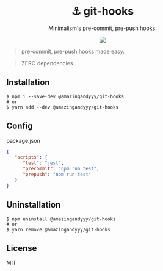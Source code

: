 <h1 align="center">
⚓ git-hooks
</h1>
<p align="center">
Minimalism's pre-commit, pre-push hooks.
</p>

<p align="center">
   <a href="https://github.com/amazingandyyy/git-hooks/blob/master/LICENSE">
      <img src="https://img.shields.io/badge/License-MIT-green.svg" />
   </a>
</p>

> pre-commit, pre-push hooks made easy.

> ZERO dependencies

## Installation

```shell
$ npm i --save-dev @amazingandyyy/git-hooks
# or
$ yarn add --dev @amazingandyyy/git-hooks
```

## Config

package.json

```json
{
   "scripts": {
      "test": "jest",
      "precommit": "npm run test",
      "prepush": "npm run test"
   }
}
```

## Uninstallation

```shell
$ npm uninstall @amazingandyyy/git-hooks
# or
$ yarn remove @amazingandyyy/git-hooks
```

## License

MIT
